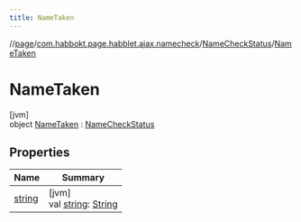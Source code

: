 ```yaml
---
title: NameTaken
---
```

//[page](../../../../index.html)/[com.habbokt.page.habblet.ajax.namecheck](../../index.html)/[NameCheckStatus](../index.html)/[NameTaken](index.html)



# NameTaken



[jvm]\
object [NameTaken](index.html) : [NameCheckStatus](../index.html)



## Properties


| Name | Summary |
|---|---|
| [string](../string.html) | [jvm]<br>val [string](../string.html): [String](https://kotlinlang.org/api/latest/jvm/stdlib/kotlin/-string/index.html) |


